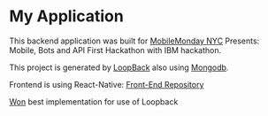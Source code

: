# My Application

This backend application was built for [MobileMonday NYC](https://www.meetup.com/Mobile-Monday-New-York-City/) Presents: Mobile, Bots and API First Hackathon with IBM hackathon. 

This project is generated by [LoopBack](http://loopback.io) also using [Mongodb](https://www.mongodb.com/).

Frontend is using React-Native: [Front-End Repository](https://github.com/polymer940c/mobilemondy)

[Won](http://dvp.st/2rtmKxq) best implementation for use of Loopback

